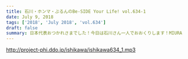 ```yaml
---
title: 石川・ホンマ・ぶるんのBe-SIDE Your Life! vol.634-1
date: July 9, 2018
tags: ['2018', 'July 2018', 'vol.634']
draft: false
summary: 日本代表おつかれさまでした！今日は石川さん一人でおおくりします！MIURA
---
```


http://project-phi.ddo.jp/ishikawa/ishikawa634_1.mp3